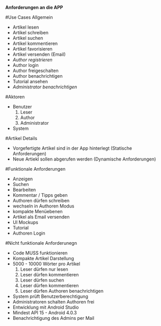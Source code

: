 **Anforderungen an die APP**

#Use Cases Allgemein
  - Artikel lesen
  - Artikel schreiben
  - Artikel suchen
  - Artikel kommentieren
  - Artikel favorisieren
  - Artikel versenden (Email)
  - *Author registrieren*
  - Author login
  - Author freigeschalten
  - Author benachrichtigen
  - Tutorial ansehen
  - *Administrator benachrichtigen*

#Aktoren
  - Benutzer
    1.  Leser
    2.  Author
    3.  Administrator
  - System

#Artikel Details
  - Vorgefertigte Artikel sind in der App hinterlegt (Statische Anforderungen)
  - Neue Artiekl sollen abgerufen werden (Dynamische Anforderungen)

#Funktionale Anforderungen
  - Anzeigen
  - Suchen
  - Bearbeiten
  - Kommentar / Tipps geben
  - Authoren dürfen schreiben
  - wechseln in Authoren Modus
  - kompakte Menüebenen
  - Artikel als Email versenden
  - UI Mockups
  - Tutorial
  - Authoren Login

#Nicht funktionale Anforderunegn
  - Code MUSS funktionieren
  - Kompakte Artikel Darstellung
  - 5000 - 10000 Wörter pro Artikel
    1.  Leser dürfen nur lesen
    2.  Leser dürfen kommentieren
    3.  Leser dürfen suchen
    4.  Leser dürfen kommentieren
    5.  Leser dürfen Authoren benachrichtigen
  - System prüft Benutzerberechtigung
  - Administratoren schalten Authoren frei
  - Entwicklung mit Android Studio
  - Mindest API 15 - Android 4.0.3
  - Benachrichtigung des Admins per Mail
